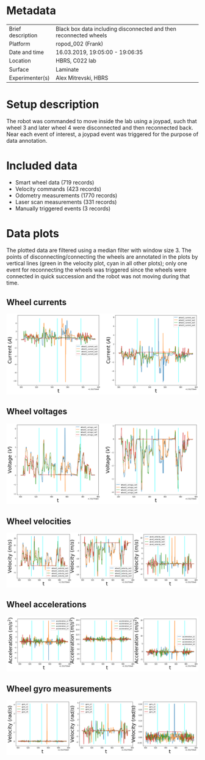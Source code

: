 # Metadata

|                   |                                                                   |
|-------------------|-------------------------------------------------------------------|
| Brief description | Black box data including disconnected and then reconnected wheels |
| Platform          | ropod_002 (Frank)                                                 |
| Date and time     | 16.03.2019, 19:05:00 - 19:06:35                                   |
| Location          | HBRS, C022 lab                                                    |
| Surface           | Laminate                                                          |
| Experimenter(s)   | Alex Mitrevski, HBRS                                              |

# Setup description

The robot was commanded to move inside the lab using a joypad, such that wheel 3 and later wheel 4 were disconnected and then reconnected back. Near each event of interest, a joypad event was triggered for the purpose of data annotation.

# Included data

* Smart wheel data (719 records)
* Velocity commands (423 records)
* Odometry measurements (1770 records)
* Laser scan measurements (331 records)
* Manually triggered events (3 records)

# Data plots

The plotted data are filtered using a median filter with window size 3. The points of disconnecting/connecting the wheels are annotated in the plots by vertical lines (green in the velocity plot, cyan in all other plots); only one event for reconnecting the wheels was triggered since the wheels were connected in quick succession and the robot was not moving during that time.

## Wheel currents

![Wheel currents](plots/smart_wheel_currents.png)

## Wheel voltages

![Wheel voltages](plots/smart_wheel_voltages.png)

## Wheel velocities

![Wheel velocities](plots/wheel_velocities.png)

## Wheel accelerations

![Wheel accelerations](plots/wheel_accelerations.png)

## Wheel gyro measurements

![Wheel gyro measurements](plots/wheel_gyro.png)
